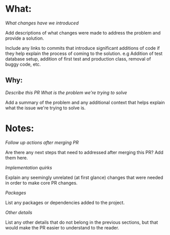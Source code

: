 # What:
*What changes have we introduced*

Add descriptions of what changes were made to address the problem and provide a solution.

Include any links to commits that introduce significant additions of code if they help explain the process of coming to the solution. e.g Addition of test database setup, addition of first test and production class, removal of buggy code, etc.

## Why:
*Describe this PR*
*What is the problem we're trying to solve*

Add a summary of the problem and any additional context that helps explain what the issue we're trying to solve is.

# Notes:
*Follow up actions after merging PR*

Are there any next steps that need to addressed after merging this PR? Add them here.

*Implementation quirks*

Explain any seemingly unrelated (at first glance) changes that were needed in order to make core PR changes.

*Packages*

List any packages or dependencies added to the project.

*Other details*

List any other details that do not belong in the previous sections, but that would make the PR easier to understand to the reader.